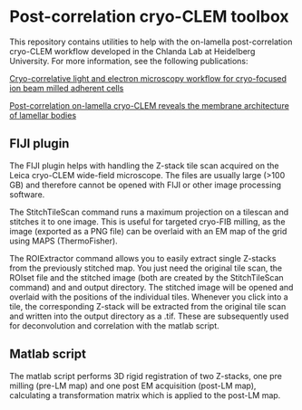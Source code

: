# Post-correlation cryo-CLEM toolbox

This repository contains utilities to help with the on-lamella post-correlation cryo-CLEM workflow developed in the Chlanda Lab at Heidelberg University.
For more information, see the following publications:

[Cryo-correlative light and electron microscopy workflow for cryo-focused ion beam milled adherent cells](https://doi.org/10.1016/bs.mcb.2020.12.009)

[Post-correlation on-lamella cryo-CLEM reveals the membrane architecture of lamellar bodies](https://doi.org/10.1038/s42003-020-01567-z)


## FIJI plugin
The FIJI plugin helps with handling the Z-stack tile scan acquired on the Leica cryo-CLEM wide-field microscope.
The files are usually large (>100 GB) and therefore cannot be opened with FIJI or other image processing software.

The StitchTileScan command runs a maximum projection on a tilescan and stitches it to one image.
This is useful for targeted cryo-FIB milling, as the image (exported as a PNG file) can be overlaid with an EM map of the grid using MAPS (ThermoFisher).

The ROIExtractor command allows you to easily extract single Z-stacks from the previously stitched map.
You just need the original tile scan, the ROIset file and the stitched image (both are created by the StitchTileScan command) and and output directory.
The stitched image will be opened and overlaid with the positions of the individual tiles.
Whenever you click into a tile, the corresponding Z-stack will be extracted from the original tile scan and written into the output directory as a .tif.
These are subsequently used for deconvolution and correlation with the matlab script.

## Matlab script
The matlab script performs 3D rigid registration of two Z-stacks, one pre milling (pre-LM map) and one post EM acquisition (post-LM map),
calculating a transformation matrix which is applied to the post-LM map.
